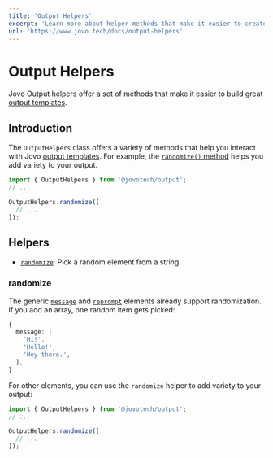 ```yaml
---
title: 'Output Helpers'
excerpt: 'Learn more about helper methods that make it easier to create Jovo output templates that work across voice and chat platforms.'
url: 'https://www.jovo.tech/docs/output-helpers'
---
```


# Output Helpers

Jovo Output helpers offer a set of methods that make it easier to build great [output templates](./output-templates.md).

## Introduction

The `OutputHelpers` class offers a variety of methods that help you interact with Jovo [output templates](./output-templates.md). For example, the [`randomize()` method](#randomize) helps you add variety to your output.

```typescript
import { OutputHelpers } from '@jovotech/output';
// ...

OutputHelpers.randomize([
  // ...
]);
```

## Helpers

- [`randomize`](#randomize): Pick a random element from a string.

### randomize

The generic [`message`](./output-templates.md#message) and [`reprompt`](./output-templates.md#reprompt) elements already support randomization. If you add an array, one random item gets picked:

```typescript
{
  message: [
    'Hi!',
    'Hello!',
    'Hey there.',
  ],
}
```

For other elements, you can use the `randomize` helper to add variety to your output:

```typescript
import { OutputHelpers } from '@jovotech/output';
// ...

OutputHelpers.randomize([
  // ...
]);
```

